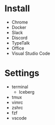 # Install
* Chrome
* Docker
* Slack
* Discord
* TypeTalk
* Office
* Visual Studio Code

# Settings
* terminal
  * Iceberg
* tmux
* vimrc
* zshrc
* fzf
* vscode